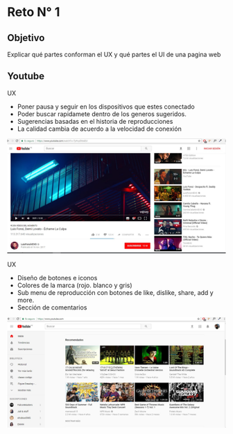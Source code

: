# Reto N° 1
## Objetivo

Explicar qué partes conforman el UX y qué partes el UI de una pagina web

## Youtube

UX

 * Poner pausa y seguir en los dispositivos que estes conectado
 * Poder buscar rapidamete dentro de los generos sugeridos.
 * Sugerencias basadas en el historia de reproducciones
 * La calidad cambia de acuerdo a la velocidad de conexión
 
 ![Youtube](Assets/youtube-01.jpg)

 UX

 * Diseño de botones e iconos
 * Colores de la marca (rojo. blanco y gris)
 * Sub menu de reproducción con botones de like, dislike, share, add y more.
 * Sección de comentarios
 


![Youtube](Assets/youtube-02.jpg)
